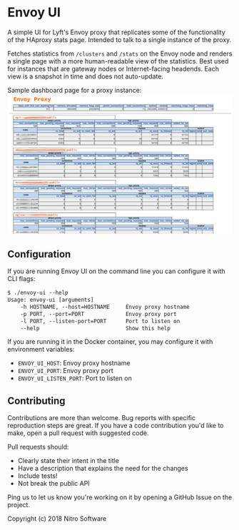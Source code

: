 Envoy UI
========

A simple UI for Lyft's Envoy proxy that replicates some of the functionality of
the HAproxy stats page. Intended to talk to a single instance of the proxy.

Fetches statistics from `/clusters` and `/stats` on the Envoy node and renders
a single page with a more human-readable view of the statistics. Best used for
instances that are gateway nodes or Internet-facing headends. Each view is a
snapshot in time and does not auto-update.

Sample dashboard page for a proxy instance:
![Envoy UI](assets/envoy-ui.png)

Configuration
-------------

If you are running Envoy UI on the command line you can configure it with
CLI flags:
```
$ ./envoy-ui --help
Usage: envoy-ui [arguments]
    -h HOSTNAME, --host=HOSTNAME     Envoy proxy hostname
    -p PORT, --port=PORT             Envoy proxy port
    -l PORT, --listen-port=PORT      Port to listen on
    --help                           Show this help
```

If you are running it in the Docker container, you may configure it with
environment variables:

 * `ENVOY_UI_HOST`: Envoy proxy hostname
 * `ENVOY_UI_PORT`: Envoy proxy port
 * `ENVOY_UI_LISTEN_PORT`: Port to listen on

Contributing
------------

Contributions are more than welcome. Bug reports with specific reproduction
steps are great. If you have a code contribution you'd like to make, open a
pull request with suggested code.

Pull requests should:

 * Clearly state their intent in the title
 * Have a description that explains the need for the changes
 * Include tests!
 * Not break the public API

Ping us to let us know you're working on it by opening a GitHub Issue on the
project.

Copyright (c) 2018 Nitro Software
